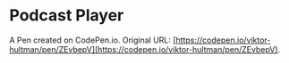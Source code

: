 # Podcast Player

A Pen created on CodePen.io. Original URL: [https://codepen.io/viktor-hultman/pen/ZEvbepV](https://codepen.io/viktor-hultman/pen/ZEvbepV).


